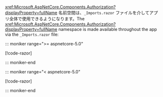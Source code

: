 <span data-ttu-id="35b45-101"><xref:Microsoft.AspNetCore.Components.Authorization?displayProperty=fullName> 名前空間は、`_Imports.razor` ファイルを介してアプリ全体で使用できるようになります。</span><span class="sxs-lookup"><span data-stu-id="35b45-101">The <xref:Microsoft.AspNetCore.Components.Authorization?displayProperty=fullName> namespace is made available throughout the app via the `_Imports.razor` file:</span></span>

::: moniker range=">= aspnetcore-5.0"

[!code-razor[](imports-hosted-5x.razor?highlight=3)]

::: moniker-end

::: moniker range="< aspnetcore-5.0"

[!code-razor[](imports-hosted-3x.razor?highlight=3)]

::: moniker-end
